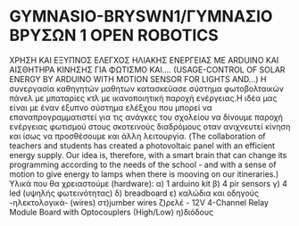 # GYMNASIO-BRYSWN1/ΓΥΜΝΑΣΙΟ ΒΡΥΣΩΝ 1 OPEN ROBOTICS
ΧΡΗΣΗ ΚΑΙ ΕΞΥΠΝΟΣ ΕΛΕΓΧΟΣ ΗΛΙΑΚΗΣ ΕΝΕΡΓΕΙΑΣ ΜΕ ARDUINO ΚΑΙ ΑΙΣΘΗΤΗΡΑ ΚΙΝΗΣΗΣ ΓΙΑ ΦΩΤΙΣΜΟ KAI....                                           (USAGE-CONTROL OF SOLAR ENERGY BY ARDUINO WITH MOTION SENSOR FOR LIGHTS AND...)
Η συνεργασία καθηγητών μαθητων κατασκεύασε σύστημα φωτοβολταικών πάνελ με μπαταρίες κτλ με ικανοποιητική παροχή ενέργειας.Η ιδέα μας είναι με έναν έξυπνο σύστημα ελέξχου που μπορεί να επαναπρογραμματιστεί για τις ανάγκες του σχολείου να δίνουμε παροχή ενέργειας φωτισμού στους σκοτεινούς διαδρόμους οταν ανιχνευτεί κίνηση και ίσως να προσθέσουμε και άλλη λειτουργία.                                                  (The collaboration of teachers and students has created a photovoltaic panel with an efficient energy supply. Our idea is, therefore, with a smart brain that can change its programming according to the needs of the school - and with a sense of motion to give energy to lamps when there is mooving on our itineraries.)
Υλικά που θα χρειαστούμε (hardware):
α) 1 arduino kit
β) 4 pir sensors
γ) 4 led (υψηλής φωτεινότητας)
δ) breadboard 
ε) καλώδια και οδηγούς -ηλεκτολογικά- (wires)
στ)jumber wires
ζ)ρελέ - 12V 4-Channel Relay Module Board with Optocouplers (High/Low)
η)διόδους 

